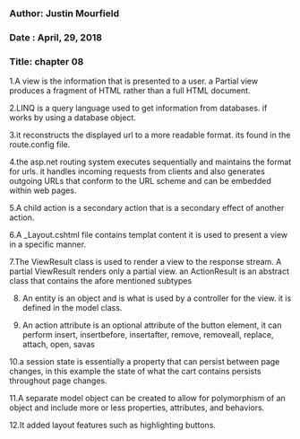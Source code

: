 ### Author: Justin Mourfield
### Date : April, 29, 2018
### Title: chapter 08

1.A view is the information that is presented to a user. a Partial view produces a fragment of HTML rather than a full HTML document. 

2.LINQ is a query language used to get information from databases. if works by using a database object. 

3.it reconstructs the displayed url to a more readable format. its found in the route.config file.

4.the asp.net routing system executes sequentially and maintains the format for urls. it handles incoming requests from clients and also generates outgoing URLs that conform to the URL scheme and can be embedded within web pages. 

5.A child action is a secondary action that is a secondary effect of another action. 

6.A _Layout.cshtml file contains templat content it is used to present a view in a specific manner.

7.The ViewResult class is used to render a view to the response stream. A partial ViewResult renders only a partial view. an ActionResult is an abstract class that contains the afore mentioned subtypes

8. An entity is an object and is what is used by a controller for the view. it is defined in the model class.

9. An action attribute is an optional attribute of the button element, it can perform insert, insertbefore, insertafter, remove, removeall, replace, attach, open, savas

10.a session state is essentially a property that can persist between page changes, in this example the state of what the cart contains persists throughout page changes.

11.A separate model object can be created to allow for polymorphism of an object and include more or less properties, attributes, and behaviors. 

12.It added layout features such as highlighting buttons. 